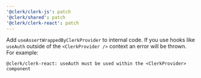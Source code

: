 ```yaml
---
'@clerk/clerk-js': patch
'@clerk/shared': patch
'@clerk/clerk-react': patch
---
```


Add `useAssertWrappedByClerkProvider` to internal code. If you use hooks like `useAuth` outside of the `<ClerkProvider />` context an error will be thrown. For example:

```shell
@clerk/clerk-react: useAuth must be used within the <ClerkProvider> component
```
